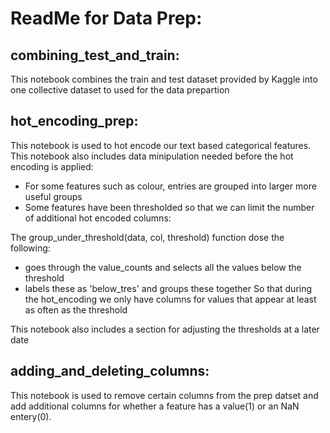 # ReadMe for Data Prep:

## combining_test_and_train:
This notebook combines the train and test dataset provided by Kaggle into one collective dataset to 
used for the data prepartion

## hot_encoding_prep:

This notebook is used to hot encode our text based categorical features.
This notebook also includes data minipulation needed before the hot encoding is applied:
- For some features such as colour, entries are grouped into larger more useful groups
- Some features have been thresholded so that we can limit the number of additional hot encoded columns:

The group_under_threshold(data, col, threshold) function dose the following:
- goes through the value_counts and selects all the values below the threshold
- labels these as 'below_tres' and groups these together
So that during the hot_encoding we only have columns for values that appear at least as often as the threshold

This notebook also includes a section for adjusting the thresholds at a later date

## adding_and_deleting_columns:

This notebook is used to remove certain columns from the prep datset and add additional columns for whether a 
feature has a value(1) or an NaN entery(0).

